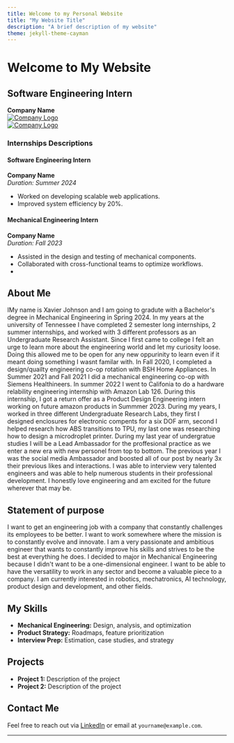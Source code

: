 ```yaml
---
title: Welcome to my Personal Website
title: "My Website Title"
description: "A brief description of my website"
theme: jekyll-theme-cayman
---
```


# Welcome to My Website

## Software Engineering Intern  
**Company Name**  
[![Company Logo](https://static.vecteezy.com/system/resources/previews/014/018/561/original/amazon-logo-on-transparent-background-free-vector.jpg)](#company1-description)  
[![Company Logo](https://commons.wikimedia.org/wiki/File:ASML_Holding_N.V._logo.svg)](#company2-description)

### Internships Descriptions

#### <a name="company1-description"></a>Software Engineering Intern  
**Company Name**  
*Duration: Summer 2024*  
- Worked on developing scalable web applications.  
- Improved system efficiency by 20%.

#### <a name="company2-description"></a>Mechanical Engineering Intern  
**Company Name**  
*Duration: Fall 2023*  
- Assisted in the design and testing of mechanical components.  
- Collaborated with cross-functional teams to optimize workflows.
- 
## About Me
IMy name is Xavier Johnson and I am going to gradute with a Bachelor's degree in Mechanical Engineering in Spring 2024. In my years at the university of Tennessee I have completed 2 semester long internships, 2 summer internships, and worked with 3 different professors as an Undergraduate Research Assistant. Since I first came to college I felt an urge to learn more about the engineering world and let my curiosity loose. Doing this allowed me to be open for any new oppurinity to learn even if it meant doing something I wasnt familar with. In Fall 2020, I completed a design/quailty engineering co-op rotation with BSH Home Appliances. In Summer 2021 and Fall 2021 I did a mechanical engineering co-op with Siemens Healthineers. In summer 2022 I went to Califonia to do a hardware relability engineering internship with Amazon Lab 126. During this internship, I got a return offer as a Product Design Engineering intern working on future amazon products in Summmer 2023. During my years, I worked in three different Undergraduate Research Labs, they first I designed enclosures for electronic compents for a six DOF arm, second I helped research how ABS transitions to TPU, my last one was researching how to design a microdroplet printer. During my last year of undergratue studies I will be a Lead Ambassador for the proffesional practice as we enter a new era with new personel from top to bottom. The previous year I was the social media Ambassador and boosted all of our post by nearly 3x their previous likes and interactions. I was able to interview very talented engineers and was able to help numerous students in their professional development. I honestly love engineering and am excited for the future wherever that may be.

## Statement of purpose 
I want to get an engineering job with a company that constantly challenges its employees to be better. I want to work somewhere where the mission is to constantly evolve and innovate. I am a very passionate and ambitious engineer that wants to constantly improve his skills and strives to be the best at everything he does. I decided to major in Mechanical Engineering because I didn't want to be a one-dimensional engineer. I want to be able to have the versatility to work in any sector and become a valuable piece to a company. I am currently interested in robotics, mechatronics, AI technology, product design and development, and other fields.



## My Skills
- **Mechanical Engineering:** Design, analysis, and optimization
- **Product Strategy:** Roadmaps, feature prioritization
- **Interview Prep:** Estimation, case studies, and strategy

## Projects
- **Project 1:** Description of the project
- **Project 2:** Description of the project

## Contact Me
Feel free to reach out via [LinkedIn](https://linkedin.com) or email at `yourname@example.com`.
       

   


---

